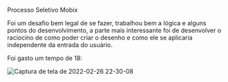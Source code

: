 Processo Seletivo Mobix

Foi um desafio bem legal de se fazer, trabalhou bem a lógica e alguns pontos do desenvolvimento, a parte mais interessante foi de desenvolver o raciocino de como poder criar o desenho e como ele se aplicaria independente da entrada do usuário.

Foi gasto um tempo de 18:

![Captura de tela de 2022-02-26 22-30-08](https://user-images.githubusercontent.com/42386373/155864557-953bdf47-8a2f-4cfa-b5d7-e207972f322c.png)
